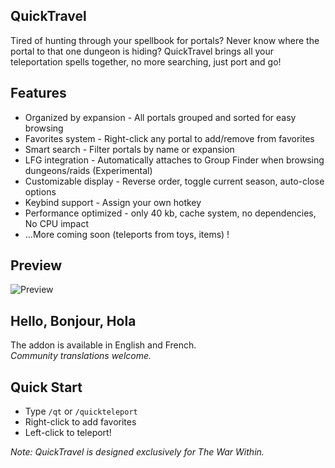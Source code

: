 ## QuickTravel
Tired of hunting through your spellbook for portals? Never know where the portal to that one dungeon is hiding? QuickTravel brings all your teleportation spells together, no more searching, just port and go!

## Features
- Organized by expansion - All portals grouped and sorted for easy browsing
- Favorites system - Right-click any portal to add/remove from favorites
- Smart search - Filter portals by name or expansion
- LFG integration - Automatically attaches to Group Finder when browsing dungeons/raids (Experimental)
- Customizable display - Reverse order, toggle current season, auto-close options
- Keybind support - Assign your own hotkey
- Performance optimized - only 40 kb, cache system, no dependencies, No CPU impact
- ...More coming soon (teleports from toys, items) !

## Preview
![Preview](https://i.imgur.com/cp1aElg.jpeg)

## Hello, Bonjour, Hola
The addon is available in English and French.  
*Community translations welcome.*

## Quick Start
- Type `/qt` or `/quickteleport`
- Right-click to add favorites
- Left-click to teleport!

*Note: QuickTravel is designed exclusively for The War Within.*